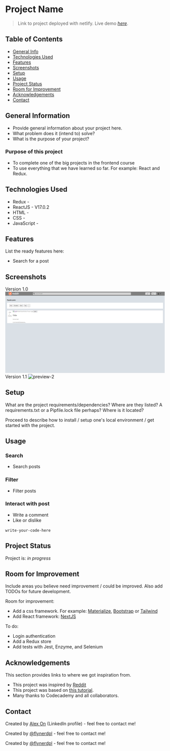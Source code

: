 # Project Name

> Link to project deployed with netlify.
> Live demo [_here_](https://shuhia-reddit.netlify.app/). <!-- If you have the project hosted somewhere, include the link here. -->

## Table of Contents

- [General Info](#general-information)
- [Technologies Used](#technologies-used)
- [Features](#features)
- [Screenshots](#screenshots)
- [Setup](#setup)
- [Usage](#usage)
- [Project Status](#project-status)
- [Room for Improvement](#room-for-improvement)
- [Acknowledgements](#acknowledgements)
- [Contact](#contact)
<!-- * [License](#license) -->

## General Information

- Provide general information about your project here.
- What problem does it (intend to) solve?
- What is the purpose of your project?
### Purpose of this project
- To complete one of the big projects in the frontend course
- To use everything that we have learned so far. For example: React and Redux. 
<!-- You don't have to answer all the questions - just the ones relevant to your project. -->

## Technologies Used

- Redux - <!-- TODO -->
- ReactJS - V17.0.2
- HTML - <!-- TODO -->
- CSS - <!-- TODO -->
- JavaScript - <!-- TODO -->

## Features

List the ready features here:

- Search for a post 

## Screenshots
Version 1.0
![preview-1](src/previews/reddit-clone-preview-1.png)
Version 1.1
![preview-2](https://user-images.githubusercontent.com/66752902/134428365-b35490ba-8222-4d2b-9fd1-89b6d213f958.png)


## Setup

What are the project requirements/dependencies? Where are they listed? A requirements.txt or a Pipfile.lock file perhaps? Where is it located?

Proceed to describe how to install / setup one's local environment / get started with the project.

## Usage

### Search
- Search posts
### Filter
- Filter posts
### Interact with post
- Write a comment
- Like or dislike

`write-your-code-here`

## Project Status

Project is: _in progress_

## Room for Improvement

Include areas you believe need improvement / could be improved. Also add TODOs for future development.

Room for improvement:

- Add a css framework. For example: [Materialize](https://materializecss.com/), [Bootstrap](https://getbootstrap.com/) or [Tailwind](https://tailwindcss.com/)
- Add React framework: [NextJS](https://nextjs.org/)

To do:

- Login authentication
- Add a Redux store 
- Add tests with Jest, Enzyme, and Selenium


## Acknowledgements

This section provides links to where we got inspiration from. 

- This project was inspired by [Reddit](https://www.reddit.com/)
- This project was based on [this tutorial](https://www.codecademy.com/paths/front-end-engineer-career-path/tracks/fecp-react-and-redux-portfolio-project/modules/fecp-reddit-client/kanban_projects/reddit-client).
- Many thanks to Codecademy and all collaborators.

## Contact

Created by [Alex On](https://www.linkedin.com/in/alex-on-0a08b8107/) (LinkedIn profile) - feel free to contact me! 

Created by [@flynerdpl](https://www.flynerd.pl/) - feel free to contact me!

Created by [@flynerdpl](https://www.flynerd.pl/) - feel free to contact me!

<!-- Optional -->
<!-- ## License -->
<!-- This project is open source and available under the [... License](). -->

<!-- You don't have to include all sections - just the one's relevant to your project -->
